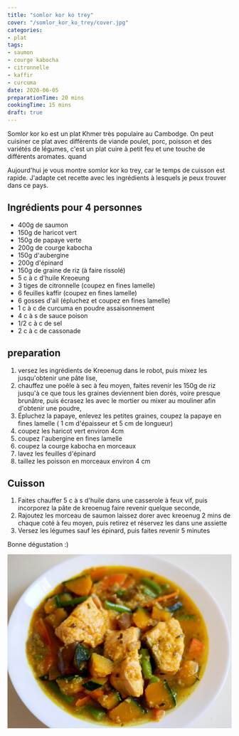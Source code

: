 ```yaml
---
title: "somlor kor ko trey"
cover: "/somlor_kor_ko_trey/cover.jpg"
categories:
- plat
tags:
- saumon
- courge kabocha
- citronnelle
- kaffir
- curcuma
date: 2020-06-05
preparationTime: 20 mins
cookingTime: 15 mins
draft: true
---
```

Somlor kor ko est un plat Khmer très populaire au Cambodge. On peut cuisiner ce plat avec différents de viande poulet, porc, poisson et des variétés de légumes, c'est un plat cuire à petit feu et une touche de différents aromates. quand 
 
<!--more--> 

Aujourd'hui je vous montre somlor kor ko trey, car le temps de cuisson est rapide. J'adapte cet recette avec les ingrédients à lesquels je peux trouver dans ce pays. 

## Ingrédients pour 4 personnes

- 400g de saumon
- 150g de haricot vert
- 150g de papaye verte 
- 200g de courge kabocha
- 150g d'aubergine
- 200g d'épinard
- 150g de graine de riz (à faire rissolé)
- 5 c à c d'huile
  Kreoeung
- 3 tiges de citronnelle (coupez en fines lamelle)
- 6 feuilles kaffir (coupez en fines lamelle)
- 6 gosses d'ail (épluchez et coupez en fines lamelle)
- 1 c à c de curcuma en poudre
  assaisonnement
- 4 c à s de sauce poison
- 1/2 c à c de sel
- 2 c à c de cassonade

## preparation ##

1. versez les ingrédients de Kreoenug dans le robot, puis mixez les jusqu'obtenir une pâte lise,
2. chauffez une poêle à sec à feu moyen, faites revenir les 150g de riz  jusqu'à ce que tous les graines deviennent bien dorés, voire presque brunâtre, puis écrasez les avec le mortier ou mixer au mouliner afin d'obtenir une poudre,
3. Épluchez la papaye, enlevez les petites graines, coupez la papaye en fines lamelle ( 1 cm d'épaisseur et 5 cm de longueur)
4. coupez les haricot vert environ 4cm
5. coupez l'aubergine en fines lamelle 
6. coupez la courge kabocha en morceaux
7. lavez les feuilles d'épinard
8. taillez les poisson en morceaux environ 4 cm
  
## Cuisson ##

1. Faites chauffer 5 c à s d'huile dans une casserole à feux vif, puis incorporez la pâte de kreoenug faire revenir quelque seconde,
2. Rajoutez les morceau de saumon laissez dorer avec kreoenug 2 mins de chaque coté à feu moyen, puis retirez et réservez les dans une assiette
3. Versez les légumes sauf les épinard, puis faites revenir 5 minutes    


Bonne dégustation :)

![resultat](cover.jpg)